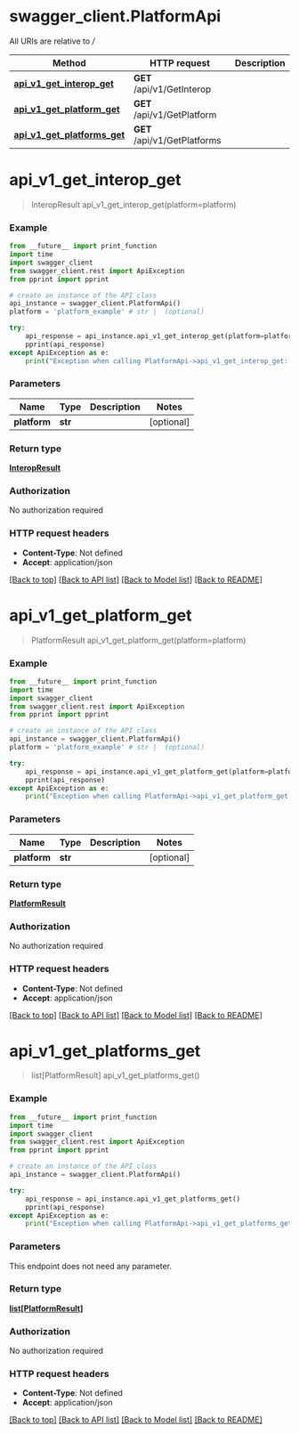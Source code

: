 # swagger_client.PlatformApi

All URIs are relative to */*

Method | HTTP request | Description
------------- | ------------- | -------------
[**api_v1_get_interop_get**](PlatformApi.md#api_v1_get_interop_get) | **GET** /api/v1/GetInterop | 
[**api_v1_get_platform_get**](PlatformApi.md#api_v1_get_platform_get) | **GET** /api/v1/GetPlatform | 
[**api_v1_get_platforms_get**](PlatformApi.md#api_v1_get_platforms_get) | **GET** /api/v1/GetPlatforms | 

# **api_v1_get_interop_get**
> InteropResult api_v1_get_interop_get(platform=platform)



### Example
```python
from __future__ import print_function
import time
import swagger_client
from swagger_client.rest import ApiException
from pprint import pprint

# create an instance of the API class
api_instance = swagger_client.PlatformApi()
platform = 'platform_example' # str |  (optional)

try:
    api_response = api_instance.api_v1_get_interop_get(platform=platform)
    pprint(api_response)
except ApiException as e:
    print("Exception when calling PlatformApi->api_v1_get_interop_get: %s\n" % e)
```

### Parameters

Name | Type | Description  | Notes
------------- | ------------- | ------------- | -------------
 **platform** | **str**|  | [optional] 

### Return type

[**InteropResult**](InteropResult.md)

### Authorization

No authorization required

### HTTP request headers

 - **Content-Type**: Not defined
 - **Accept**: application/json

[[Back to top]](#) [[Back to API list]](../README.md#documentation-for-api-endpoints) [[Back to Model list]](../README.md#documentation-for-models) [[Back to README]](../README.md)

# **api_v1_get_platform_get**
> PlatformResult api_v1_get_platform_get(platform=platform)



### Example
```python
from __future__ import print_function
import time
import swagger_client
from swagger_client.rest import ApiException
from pprint import pprint

# create an instance of the API class
api_instance = swagger_client.PlatformApi()
platform = 'platform_example' # str |  (optional)

try:
    api_response = api_instance.api_v1_get_platform_get(platform=platform)
    pprint(api_response)
except ApiException as e:
    print("Exception when calling PlatformApi->api_v1_get_platform_get: %s\n" % e)
```

### Parameters

Name | Type | Description  | Notes
------------- | ------------- | ------------- | -------------
 **platform** | **str**|  | [optional] 

### Return type

[**PlatformResult**](PlatformResult.md)

### Authorization

No authorization required

### HTTP request headers

 - **Content-Type**: Not defined
 - **Accept**: application/json

[[Back to top]](#) [[Back to API list]](../README.md#documentation-for-api-endpoints) [[Back to Model list]](../README.md#documentation-for-models) [[Back to README]](../README.md)

# **api_v1_get_platforms_get**
> list[PlatformResult] api_v1_get_platforms_get()



### Example
```python
from __future__ import print_function
import time
import swagger_client
from swagger_client.rest import ApiException
from pprint import pprint

# create an instance of the API class
api_instance = swagger_client.PlatformApi()

try:
    api_response = api_instance.api_v1_get_platforms_get()
    pprint(api_response)
except ApiException as e:
    print("Exception when calling PlatformApi->api_v1_get_platforms_get: %s\n" % e)
```

### Parameters
This endpoint does not need any parameter.

### Return type

[**list[PlatformResult]**](PlatformResult.md)

### Authorization

No authorization required

### HTTP request headers

 - **Content-Type**: Not defined
 - **Accept**: application/json

[[Back to top]](#) [[Back to API list]](../README.md#documentation-for-api-endpoints) [[Back to Model list]](../README.md#documentation-for-models) [[Back to README]](../README.md)

